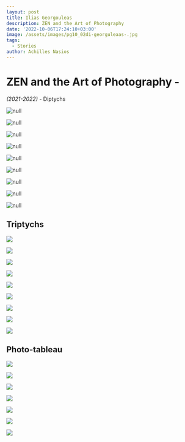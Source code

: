 ```yaml
---
layout: post
title: Ilias Georgouleas
description: ZEN and the Art of Photography
date: '2022-10-06T17:24:10+03:00'
image: /assets/images/pg10_02di-georguleaas-.jpg
tags:
  - Stories
author: Achilles Nasios
---
```

# ZEN and the Art of Photography -

_(2021-2022)_ - Diptychs 

![null](/assets/images/pg02_02d-georguleas-i.jpg)

![null](/assets/images/pg03_02d-georguleas-i.jpg)

![null](/assets/images/pg04_02-d-georguleas-i.jpg)

![null](/assets/images/pg05_02d-georguleas-i_01.jpg)

![null](/assets/images/pg06_02d-georguleas-i.jpg)

![null](/assets/images/pg07_02d-georguleas-i.jpg)

![null](/assets/images/pg08_02d-georguleaas-i.jpg)

![null](/assets/images/pg09_02d-georguleaas-.jpg)

![null](/assets/images/pg10_02di-georguleaas-.jpg)



## Triptychs

![](/assets/images/01georgouleas-triptixo.jpg)

![](/assets/images/02georgouleas-triptixo.jpg)

![](/assets/images/03georgouleas-triptixo.jpg)

![](/assets/images/04georgouleas-triptixo.jpg)

![](/assets/images/05georgouleas-triptixo.jpg)

![](/assets/images/06georgouleas-triptixo.jpg)

![](/assets/images/07georgouleas-triptixo.jpg)

![](/assets/images/08georgouleas-triptixo.jpg)

![](/assets/images/09georgouleas-triptixo.jpg)

## Photo-tableau

![](/assets/images/tablo-01_georguleasi.jpg)

![](/assets/images/tablo-02_georguleasi.jpg)

![](/assets/images/tablo-03_georguleasi.jpg)

![](/assets/images/tablo-04_georguleasi.jpg)

![](/assets/images/tablo-05_georguleasi.jpg)

![](/assets/images/tablo-06_georguleasi.jpg)

![](/assets/images/tablo-07_georguleasi.jpg)
